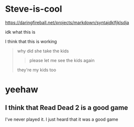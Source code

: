 # Steve-is-cool

https://daringfireball.net/projects/markdown/syntajdklfjklsdja

idk what this is

I think that this is working

> why did she take the kids
>
> > please let me see the kids again
>
> they're my kids too

<h1>yeehaw </h1>

<h2>I think that Read Dead 2 is a good game</h2>

<p>I've never played it. I just heard that it was a good game</p>

